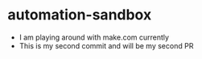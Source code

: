 # automation-sandbox

- I am playing around with make.com currently
- This is my second commit and will be my second PR
